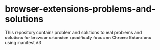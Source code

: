 # browser-extensions-problems-and-solutions
This repository contains problem and solutions to real problems and solutions for browser extension specifically focus on Chrome Extensions using manifest V3

